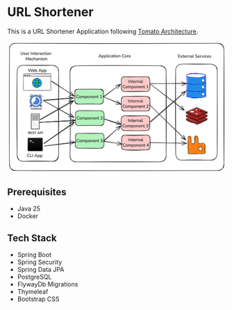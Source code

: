 # URL Shortener
This is a URL Shortener Application following [Tomato Architecture](https://tomato-architecture.github.io/).

![url-shortener-tomato-architecture.png](url-shortener-tomato-architecture.png)


## Prerequisites
* Java 25
* Docker

## Tech Stack
* Spring Boot
* Spring Security
* Spring Data JPA
* PostgreSQL
* FlywayDb Migrations
* Thymeleaf
* Bootstrap CSS

